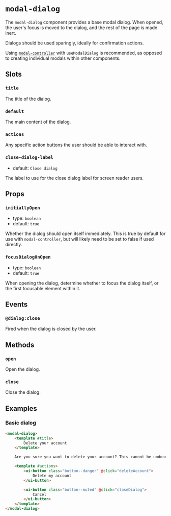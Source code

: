 # `modal-dialog`

The `modal-dialog` component provides a base modal dialog. When opened, the user's focus is moved to the dialog, and the rest of the page is made inert.

Dialogs should be used sparingly, ideally for confirmation actions.

Using [`modal-controller`](/src/components/messaging/modal-controller/modal-controller.md) with `useModalDialog` is recommended, as opposed to creating individual modals within other components.

## Slots

### `title`

The title of the dialog.

### `default`

The main content of the dialog.

### `actions`

Any specific action buttons the user should be able to interact with.

### `close-dialog-label`

- default: `Close dialog`

The label to use for the close dialog label for screen reader users.

## Props

### `initiallyOpen`

- type: `boolean`
- default: `true`

Whether the dialog should open itself immediately. This is true by default for use with `modal-controller`, but will likely need to be set to false if used directly.

### `focusDialogOnOpen`

- type: `boolean`
- default: `true`

When opening the dialog, determine whether to focus the dialog itself, or the first focusable element within it.

## Events

### `@dialog:close`

Fired when the dialog is closed by the user.

## Methods

### `open`

Open the dialog.

### `close`

Close the dialog.

## Examples

### Basic dialog

```html
<modal-dialog>
	<template #title>
		Delete your account
	</template>

	Are you sure you want to delete your account? This cannot be undone.

	<template #actions>
		<ui-button class="button--danger" @click="deleteAccount">
			Delete my account
		</ui-button>

		<ui-button class="button--muted" @click="closeDialog">
			Cancel
		</ui-button>
	</template>
</modal-dialog>
```
